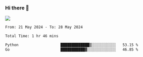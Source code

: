 ### Hi there 👋️

![](https://komarev.com/ghpvc/?username=Loner1024)

<!--START_SECTION:waka-->

```txt
From: 21 May 2024 - To: 28 May 2024

Total Time: 1 hr 46 mins

Python                   █████████████▒░░░░░░░░░░░   53.15 %
Go                       ███████████▓░░░░░░░░░░░░░   46.85 %
```

<!--END_SECTION:waka-->



